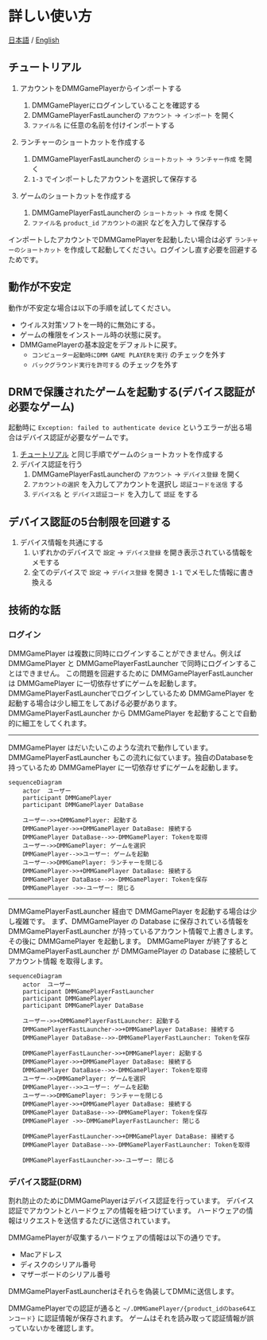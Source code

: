 # 詳しい使い方

[日本語](/README.md) / [English](/README-en.md)

## チュートリアル

1. アカウントをDMMGamePlayerからインポートする
   1. DMMGamePlayerにログインしていることを確認する
   2. DMMGamePlayerFastLauncherの `アカウント` -> `インポート` を開く
   3. `ファイル名` に任意の名前を付けインポートする

2. ランチャーのショートカットを作成する
   1. DMMGamePlayerFastLauncherの `ショートカット` -> `ランチャー作成` を開く
   2. `1-3` でインポートしたアカウントを選択して保存する

3. ゲームのショートカットを作成する
    1. DMMGamePlayerFastLauncherの `ショートカット` -> `作成` を開く
    2. `ファイル名` `product_id` `アカウントの選択` などを入力して保存する

インポートしたアカウントでDMMGamePlayerを起動したい場合は必ず `ランチャーのショートカット` を作成して起動してください。ログインし直す必要を回避するためです。

## 動作が不安定

動作が不安定な場合は以下の手順を試してください。

- ウイルス対策ソフトを一時的に無効にする。
- ゲームの権限をインストール時の状態に戻す。
- DMMGamePlayerの基本設定をデフォルトに戻す。
  - `コンピューター起動時にDMM GAME PLAYERを実行` のチェックを外す
  - `バックグラウンド実行を許可する` のチェックを外す

## DRMで保護されたゲームを起動する(デバイス認証が必要なゲーム)

起動時に `Exception: failed to authenticate device` というエラーが出る場合はデバイス認証が必要なゲームです。

1. [チュートリアル](#チュートリアル) と同じ手順でゲームのショートカットを作成する
2. デバイス認証を行う
   1. DMMGamePlayerFastLauncherの `アカウント` -> `デバイス登録` を開く
   2. `アカウントの選択` を入力してアカウントを選択し `認証コードを送信` する
   3. `デバイス名` と `デバイス認証コード` を入力して `認証` をする

## デバイス認証の5台制限を回避する

1. デバイス情報を共通にする
   1. いずれかのデバイスで `設定` -> `デバイス登録` を開き表示されている情報をメモする
   2. 全てのデバイスで `設定` -> `デバイス登録` を開き `1-1` でメモした情報に書き換える

## 技術的な話

### ログイン

DMMGamePlayer は複数に同時にログインすることができません。例えば DMMGamePlayer と DMMGamePlayerFastLauncher で同時にログインすることはできません。
この問題を回避するために DMMGamePlayerFastLauncher は DMMGamePlayer に一切依存せずにゲームを起動します。
DMMGamePlayerFastLauncherでログインしているため DMMGamePlayer を起動する場合は少し細工をしてあげる必要があります。DMMGamePlayerFastLauncher から DMMGamePlayer を起動することで自動的に細工をしてくれます。

---

DMMGamePlayer はだいたいこのような流れで動作しています。
DMMGamePlayerFastLauncher もこの流れに似ています。独自のDatabaseを持っているため DMMGamePlayer に一切依存せずにゲームを起動します。

```mermaid
sequenceDiagram
    actor  ユーザー
    participant DMMGamePlayer
    participant DMMGamePlayer DataBase

    ユーザー->>+DMMGamePlayer: 起動する
    DMMGamePlayer->>+DMMGamePlayer DataBase: 接続する
    DMMGamePlayer DataBase-->>-DMMGamePlayer: Tokenを取得
    ユーザー->>DMMGamePlayer: ゲームを選択
    DMMGamePlayer-->>ユーザー: ゲームを起動
    ユーザー->>DMMGamePlayer: ランチャーを閉じる
    DMMGamePlayer->>+DMMGamePlayer DataBase: 接続する
    DMMGamePlayer DataBase-->>-DMMGamePlayer: Tokenを保存
    DMMGamePlayer ->>-ユーザー: 閉じる
```

---

DMMGamePlayerFastLauncher 経由で DMMGamePlayer を起動する場合は少し複雑です。
まず、DMMGamePlayer の Database に保存されている情報を DMMGamePlayerFastLauncher が持っているアカウント情報で上書きします。
その後に DMMGamePlayer を起動します。
DMMGamePlayer が終了すると DMMGamePlayerFastLauncher が DMMGamePlayer の Database に接続して アカウント情報 を取得します。

```mermaid
sequenceDiagram
    actor  ユーザー
    participant DMMGamePlayerFastLauncher
    participant DMMGamePlayer
    participant DMMGamePlayer DataBase

    ユーザー->>+DMMGamePlayerFastLauncher: 起動する
    DMMGamePlayerFastLauncher->>+DMMGamePlayer DataBase: 接続する
    DMMGamePlayer DataBase-->>-DMMGamePlayerFastLauncher: Tokenを保存

    DMMGamePlayerFastLauncher->>+DMMGamePlayer: 起動する
    DMMGamePlayer->>+DMMGamePlayer DataBase: 接続する
    DMMGamePlayer DataBase-->>-DMMGamePlayer: Tokenを取得
    ユーザー->>DMMGamePlayer: ゲームを選択
    DMMGamePlayer-->>ユーザー: ゲームを起動
    ユーザー->>DMMGamePlayer: ランチャーを閉じる
    DMMGamePlayer->>+DMMGamePlayer DataBase: 接続する
    DMMGamePlayer DataBase-->>-DMMGamePlayer: Tokenを保存
    DMMGamePlayer ->>-DMMGamePlayerFastLauncher: 閉じる

    DMMGamePlayerFastLauncher->>+DMMGamePlayer DataBase: 接続する
    DMMGamePlayer DataBase-->>-DMMGamePlayerFastLauncher: Tokenを取得

    DMMGamePlayerFastLauncher->>-ユーザー: 閉じる

```

### デバイス認証(DRM)

割れ防止のためにDMMGamePlayerはデバイス認証を行っています。
デバイス認証でアカウントとハードウェアの情報を紐つけています。
ハードウェアの情報はリクエストを送信するたびに送信されています。

DMMGamePlayerが収集するハードウェアの情報は以下の通りです。

- Macアドレス
- ディスクのシリアル番号
- マザーボードのシリアル番号

DMMGamePlayerFastLauncherはそれらを偽装してDMMに送信します。

DMMGamePlayerでの認証が通ると `~/.DMMGamePlayer/{product_idのbase64エンコード}` に認証情報が保存されます。
ゲームはそれを読み取って認証情報が誤っていないかを確認します。
